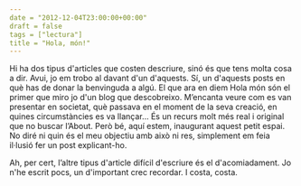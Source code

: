 ```yaml
---
date = "2012-12-04T23:00:00+00:00"
draft = false
tags = ["lectura"]
title = "Hola, món!"
---
```

Hi ha dos tipus d'articles que costen descriure, sinó és que tens molta cosa a dir. Avui, jo em trobo al davant d'un d'aquests. Sí, un d'aquests posts en què has de donar la benvinguda a algú. El que ara en diem Hola món són el primer que miro jo d'un blog que descobreixo. M’encanta veure com es van presentar en societat, què passava en el moment de la seva creació, en quines circumstàncies es va llançar… És un recurs molt més real i original que no buscar l’About. Però bé, aquí estem, inaugurant aquest petit espai. No diré ni quin és el meu objectiu amb això ni res, simplement em feia il·lusió fer un post explicant-ho.

Ah, per cert, l’altre tipus d'article difícil d'escriure és el d'acomiadament. Jo n'he escrit pocs, un d'important crec recordar. I costa, costa.